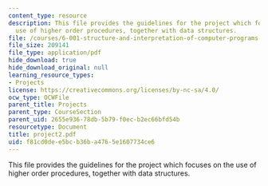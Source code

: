 ```yaml
---
content_type: resource
description: This file provides the guidelines for the project which focuses on the
  use of higher order procedures, together with data structures.
file: /courses/6-001-structure-and-interpretation-of-computer-programs-spring-2005/f81cd0dee5bcb36ba4765e1607734ce6_project2.pdf
file_size: 209141
file_type: application/pdf
hide_download: true
hide_download_original: null
learning_resource_types:
- Projects
license: https://creativecommons.org/licenses/by-nc-sa/4.0/
ocw_type: OCWFile
parent_title: Projects
parent_type: CourseSection
parent_uid: 2655e936-78db-5b79-f0ec-b2ec66bfd54b
resourcetype: Document
title: project2.pdf
uid: f81cd0de-e5bc-b36b-a476-5e1607734ce6
---
```

This file provides the guidelines for the project which focuses on the use of higher order procedures, together with data structures.